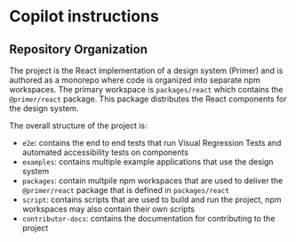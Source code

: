 # Copilot instructions

## Repository Organization

The project is the React implementation of a design system (Primer) and is authored as a monorepo where code is organized into separate npm workspaces.
The primary workspace is `packages/react` which contains the `@primer/react` package. This package distributes the React components for the design system.

The overall structure of the project is:

- `e2e`: contains the end to end tests that run Visual Regression Tests and automated accessibility tests on components
- `examples`: contains multiple example applications that use the design system
- `packages`: contain multpile npm workspaces that are used to deliver the `@primer/react` package that is defined in `packages/react`
- `script`: contains scripts that are used to build and run the project, npm workspaces may also contain their own scripts
- `contributor-docs`: contains the documentation for contributing to the project
